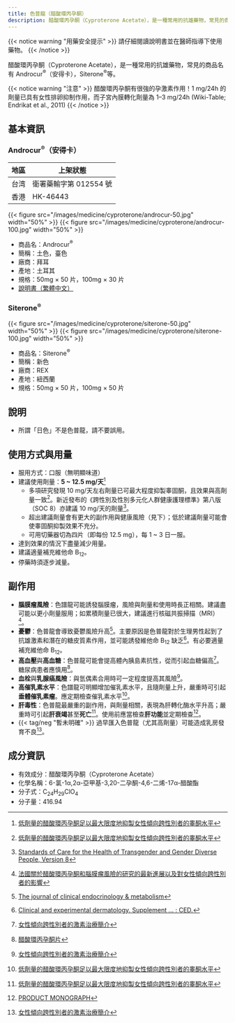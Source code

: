 ```yaml
---
title: 色普龍（醋酸環丙孕酮）
description: 醋酸環丙孕酮（Cyproterone Acetate），是一種常用的抗雄藥物，常見的商品名有 Androcur（安得卡），Siterone 等。
---
```


{{< notice warning "用藥安全提示" >}}
請仔細閱讀說明書並在醫師指導下使用藥物。
{{< /notice >}}

醋酸環丙孕酮（Cyproterone Acetate），是一種常用的抗雄藥物，常見的商品名有 Androcur<sup>&reg;</sup>（安得卡），Siterone<sup>&reg;</sup>等。

{{< notice warning "注意" >}}
醋酸環丙孕酮有很強的孕激素作用！1 mg/24h 的劑量已具有女性排卵抑制作用，而子宮內膜轉化劑量為 1–3 mg/24h (Wiki-Table; Endrikat et al., 2011)
{{< /notice >}}

## 基本資訊

### Androcur<sup>&reg;</sup>（安得卡）

| 地區 | 上架狀態               |
| ---- | ---------------------- |
| 台湾 | 衛署藥輸字第 012554 號 |
| 香港 | HK-46443               |

{{< figure src="/images/medicine/cyproterone/androcur-50.jpg" width="50%" >}}
{{< figure src="/images/medicine/cyproterone/androcur-100.jpg" width="50%" >}}

- 商品名：Androcur<sup>&reg;</sup>
- 簡稱：土色，臺色
- 廠商：拜耳
- 產地：土耳其
- 規格：50mg &times; 50 片，100mg &times; 30 片
- [說明書（繁體中文）](androcur-zh.pdf)

### Siterone<sup>&reg;</sup>

{{< figure src="/images/medicine/cyproterone/siterone-50.jpg" width="50%" >}}
{{< figure src="/images/medicine/cyproterone/siterone-100.jpg" width="50%" >}}

- 商品名：Siterone<sup>&reg;</sup>
- 簡稱：新色
- 廠商：REX
- 產地：紐西蘭
- 規格：50mg &times; 50 片，100mg &times; 50 片

## 說明

- 所謂「日色」不是色普龍，請不要誤用。

## 使用方式與用量

- 服用方式：口服（無明顯味道）
- 建議使用劑量：**5 ~ 12.5 mg/天**[^1]
   + 多項研究發現 10 mg/天左右劑量已可最大程度抑製睾固酮，且效果與高劑量一致[^1]。新近發布的《跨性別及性別多元化人群健康護理標準》第八版（SOC 8）亦建議 10 mg/天的劑量[^7]。
   + 超出建議劑量會有更大的副作用與健康風險（見下）；低於建議劑量可能會使睾固酮抑製效果不充分。
   + 可用切藥器切為四片（即每份 12.5 mg），每 1 ~ 3 日一服。
- 達到效果的情況下盡量減少用量。
- 建議適量補充維他命 B<sub>12</sub>。
- 停藥時須逐步減量。

## 副作用

- **腦膜瘤風險**：色譜龍可能誘發腦膜瘤，風險與劑量和使用時長正相關。建議盡可能以更小劑量服用；如累積劑量已很大，建議進行核磁共振掃描（MRI）[^6]。
- **憂鬱**：色普龍會導致憂鬱風險升高[^2]。主要原因是色普龍對於生理男性起到了抗雄激素和潛在的糖皮質素作用，並可能誘發維他命 B<sub>12</sub> 缺乏[^3]。有必要適量補充維他命 B<sub>12</sub>。
- **高血壓**與**高血糖**：色普龍可能會提高體內胰島素抗性，從而引起血糖偏高[^8]。糖尿病患者應慎用[^5]。
- **血栓**與**乳腺癌風險**：與氫偶素合用時可一定程度提高其風險[^8]。
- **高催乳素水平**：色譜龍可明顯增加催乳素水平，且隨劑量上升，嚴重時可引起**垂體催乳素瘤**。應定期檢查催乳素水平[^1]。
- **肝毒性**：色普龍最嚴重的副作用，與劑量相關，表現為肝轉化酶水平升高；嚴重時可引起**肝衰竭**甚至**死亡**[^1]。使用前應當檢查**肝功能**並定期檢查[^4]。
- {{< tag/neg "暫未明確" >}} 過早匯入色普龍（尤其高劑量）可能造成乳房發育不良[^8]。


## 成分資訊

- 有效成分：醋酸環丙孕酮（Cyproterone Acetate）
- 化學名稱：6-氯-1α,2α-亞甲基-3,20-二孕酮-4,6-二烯-17α-醋酸酯
- 分子式：C<sub>24</sub>H<sub>29</sub>ClO<sub>4</sub>
- 分子量：416.94

[^1]: [低劑量的醋酸環丙孕酮足以最大限度地抑製女性傾向跨性別者的睾酮水平](https://tfsci.mtf.wiki/articles/cpa-dosage.html)
[^2]: [The journal of clinical endocrinology & metabolism](https://www.worldcat.org/title/journal-of-clinical-endocrinology-metabolism/oclc/818906359)
[^3]: [Clinical and experimental dermatology. Supplement ... : CED.](https://www.worldcat.org/title/clinical-and-experimental-dermatology-supplement-ced/oclc/499941040)
[^4]: [PRODUCT MONOGRAPH](https://web.archive.org/web/20060924152720/http://www.berlex.ca/html/docs/en/AndrocurEn.pdf)
[^5]: [醋酸環丙孕酮片](http://yao.dxy.com/drug/132923.htm)
[^6]: [法國關於醋酸環丙孕酮和腦膜瘤風險的研究的最新進展以及對女性傾向跨性別者的影響](https://tfsci.mtf.wiki/articles/cpa-meningioma.html)
[^7]: [Standards of Care for the Health of Transgender and Gender Diverse People, Version 8](https://doi.org/10.1080/26895269.2022.2100644)
[^8]: [女性傾向跨性別者的激素治療簡介](https://tfsci.mtf.wiki/articles/transfem-intro.html#醋酸环丙孕酮)